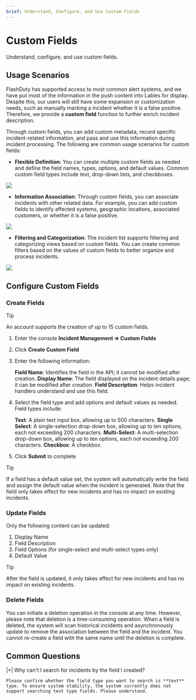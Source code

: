 ```yaml
---
brief: Understand, Configure, and Use Custom Fields
---
```


# Custom Fields

Understand, configure, and use custom fields.

## Usage Scenarios

FlashDuty has supported access to most common alert systems, and we have put most of the information in the push content into Lables for display. Despite this, our users will still have some expansion or customization needs, such as manually marking a incident whether it is a false positive. Therefore, we provide a **custom field** function to further enrich incident description.

Through custom fields, you can add custom metadata, record specific incident-related information, and pass and use this information during incident processing. The following are common usage scenarios for custom fields:

- **Flexible Definition**: You can create multiple custom fields as needed and define the field names, types, options, and default values. Common custom field types include text, drop-down lists, and checkboxes.

![](https://fcdoc.github.io/img/zh/flashduty/alter/custom_fields/1.avif)

- **Information Association**: Through custom fields, you can associate incidents with other related data. For example, you can add custom fields to identify affected systems, geographic locations, associated customers, or whether it is a false positive.

![](https://fcdoc.github.io/img/zh/flashduty/alter/custom_fields/2.avif)

- **Filtering and Categorization**: The incident list supports filtering and categorizing views based on custom fields. You can create common filters based on the values of custom fields to better organize and process incidents.

![](https://fcdoc.github.io/img/zh/flashduty/alter/custom_fields/3.avif)

## Configure Custom Fields

### Create Fields

> [!TIP]
> An account supports the creation of up to 15 custom fields.

1. Enter the console **Incident Management => Custom Fields**
2. Click **Create Custom Field**
3. Enter the following information:

   **Field Name**: Identifies the field in the API; it cannot be modified after creation.
   **Display Name**: The field displayed on the incident details page; it can be modified after creation.
   **Field Description**: Helps incident handlers understand and use this field.

4. Select the field type and add options and default values as needed. Field types include:

   **Text**: A plain text input box, allowing up to 500 characters.
   **Single Select**: A single-selection drop-down box, allowing up to ten options, each not exceeding 200 characters.
   **Multi-Select**: A multi-selection drop-down box, allowing up to ten options, each not exceeding 200 characters.
   **Checkbox**: A checkbox.

5. Click **Submit** to complete

> [!TIP]
> If a field has a default value set, the system will automatically write the field and assign the default value when the incident is generated. Note that the field only takes effect for new incidents and has no impact on existing incidents.

### Update Fields

Only the following content can be updated:

1. Display Name
2. Field Description
3. Field Options (for single-select and multi-select types only)
4. Default Value

> [!TIP]
> After the field is updated, it only takes effect for new incidents and has no impact on existing incidents.

### Delete Fields

You can initiate a deletion operation in the console at any time. However, please note that deletion is a time-consuming operation. When a field is deleted, the system will scan historical incidents and asynchronously update to remove the association between the field and the incident. You cannot re-create a field with the same name until the deletion is complete.

## Common Questions

|+| Why can't I search for incidents by the field I created?

    Please confirm whether the field type you want to search is **text** type. To ensure system stability, the system currently does not support searching text type fields. Please understand.